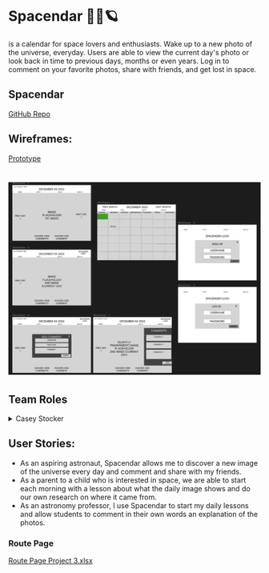# Spacendar 👾🔭🪐
is a calendar for space lovers and enthusiasts. Wake up to a new photo of the universe, everyday. Users are able to view the current day's photo or look back in time to previous days, months or even years. Log in to comment on your favorite photos, share with friends, and get lost in space.

## Spacendar
[GitHub Repo](https://github.com/case02/spacendar
)
## Wireframes: 
[Prototype](https://www.figma.com/proto/eVNUQhWYYLBGpXavMGYfq6/SPACENDAR?node-id=1%3A44&scaling=min-zoom&page-id=0%3A1&starting-point-node-id=1%3A2)
# ![](frontend/src/assets/images/WireFrame.png)

## Team Roles
<details>
           <summary>Casey Stocker</summary>
                      <p>GitHub Manager</p>
           <summary>Jordan Lind</summary>
                      <p>Scrum Master, Designer</p>
           <summary>Lianne Aratea</summary>
                      <p>Designer, Documenter</p>
           <summary>Pierce Goldbleck</summary>
                      <p>Database Manager</p>
</details>

## User Stories:
- As an aspiring astronaut, Spacendar allows me to discover a new image of the universe every day and comment and share with my friends.
- As a parent to a child who is interested in space, we are able to start each morning with a lesson about what the daily image shows and do our own research on where it came from.
- As an astronomy professor, I use Spacendar to start my daily lessons and allow students to comment in their own words an explanation of the photos.

### Route Page
[Route Page Project 3.xlsx](https://github.com/case02/spacendar/files/10263256/Route.Page.Project.3.xlsx)


